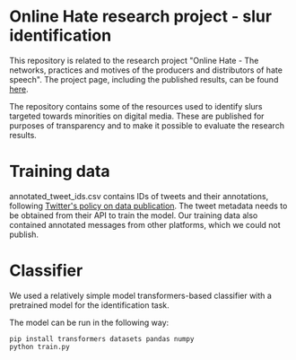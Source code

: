 # Online Hate research project - slur identification

This repository is related to the research project "Online Hate - The networks, practices and motives of the producers and distributors of hate speech". The project page, including the published results, can be found [here](https://vnk.fi/-/1927382/vihan-verkot-vihapuheen-tuottajien-ja-levittajien-motiivit-verkostot-ja-toimintamuodot).

The repository contains some of the resources used to identify slurs targeted towards minorities on digital media. These are published for purposes of transparency and to make it possible to evaluate the research results.

# Training data

annotated_tweet_ids.csv contains IDs of tweets and their annotations, following [Twitter's policy on data publication](https://developer.twitter.com/en/developer-terms/more-on-restricted-use-cases). The tweet metadata needs to be obtained from their API to train the model. Our training data also contained annotated messages from other platforms, which we could not publish.

# Classifier

We used a relatively simple model transformers-based classifier with a pretrained model for the identification task.

The model can be run in the following way:

```
pip install transformers datasets pandas numpy
python train.py
``` 
